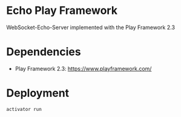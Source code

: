 # Echo Play Framework
WebSocket-Echo-Server implemented with the Play Framework 2.3

# Dependencies
* Play Framework 2.3: https://www.playframework.com/

# Deployment
```bash
activator run
```